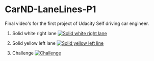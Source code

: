 # CarND-LaneLines-P1


Final video's for the first project of Udacity Self driving car engineer.

1. Solid white right lane
[![Solid white right lane](https://img.youtube.com/vi/lgqsa1rrIg0/0.jpg)](https://www.youtube.com/watch?v=lgqsa1rrIg0)

2. Solid yellow left lane
[![Solid yellow left line](https://img.youtube.com/vi/5oZ21K6bMeQ/0.jpg)](https://www.youtube.com/watch?v=5oZ21K6bMeQ)

3. Challenge
[![Challenge](https://img.youtube.com/vi/OY0xBk-eSqs/0.jpg)](https://www.youtube.com/watch?v=OY0xBk-eSqs)
